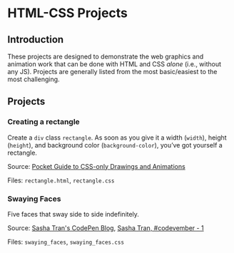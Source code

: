# HTML-CSS Projects
## Introduction
These projects are designed to demonstrate the web graphics and animation work that can be done with HTML and CSS *alone* (i.e., without any JS). Projects are generally listed from the most basic/easiest to the most challenging.

## Projects
### Creating a rectangle
Create a `div` class `rectangle`. As soon as you give it a width (`width`), height (`height`), and background color (`background-color`), you&rsquo;ve got yourself a rectangle.

Source: [Pocket Guide to CSS-only Drawings and Animations](https://journal.helabs.com/pocket-guide-to-css-only-drawings-and-animations-781470436ecc?imm_mid=0edae8#.lcfjfqu9d)

Files: `rectangle.html`, `rectangle.css`

### Swaying Faces
Five faces that sway side to side indefinitely.

Source: [Sasha Tran's CodePen Blog](https://blog.prototypr.io/how-i-started-drawing-css-images-3fd878675c89#.aa6bq2aez), [Sasha Tran, #codevember - 1](http://codepen.io/sashatran/pen/WGVGVx)

Files: `swaying_faces`, `swaying_faces.css`
